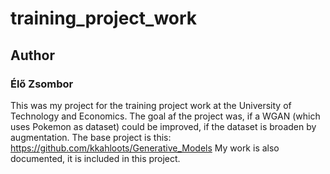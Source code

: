 # training_project_work
## Author
### Élő Zsombor

This was my project for the training project work at the University of Technology and Economics.
The goal af the project was, if a WGAN (which uses Pokemon as dataset) could be improved, if the dataset is broaden by augmentation.
The base project is this: https://github.com/kkahloots/Generative_Models
My work is also documented, it is included in this project.
